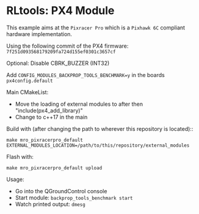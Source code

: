 # RLtools: PX4 Module

This example aims at the `Pixracer Pro` which is a `Pixhawk 6C` compliant hardware implementation.

Using the following commit of the PX4 firmware: `7f251d093568179209fa724d155ef0301c3657cf`

Optional: Disable CBRK_BUZZER (INT32)

Add `CONFIG_MODULES_BACKPROP_TOOLS_BENCHMARK=y` in the boards `px4config.default`

Main CMakeList:
- Move the loading of external modules to after then "include(px4_add_library)"
- Change to c++17 in the main

Build with (after changing the path to wherever this repository is located)::
```
make mro_pixracerpro_default EXTERNAL_MODULES_LOCATION=/path/to/this/repository/external_modules
```
Flash with:
```
make mro_pixracerpro_default upload
```


Usage:
- Go into the QGroundControl console
- Start module: `backprop_tools_benchmark start`
- Watch printed output: `dmesg`
